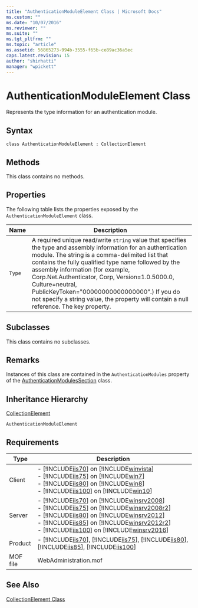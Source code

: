 ```yaml
---
title: "AuthenticationModuleElement Class | Microsoft Docs"
ms.custom: ""
ms.date: "10/07/2016"
ms.reviewer: ""
ms.suite: ""
ms.tgt_pltfrm: ""
ms.topic: "article"
ms.assetid: 56865273-994b-3555-f65b-ce89ac36a5ec
caps.latest.revision: 15
author: "shirhatti"
manager: "wpickett"
---
```

# AuthenticationModuleElement Class
Represents the type information for an authentication module.  
  
## Syntax  
  
```vbs  
class AuthenticationModuleElement : CollectionElement  
```  
  
## Methods  
 This class contains no methods.  
  
## Properties  
 The following table lists the properties exposed by the `AuthenticationModuleElement` class.  
  
|Name|Description|  
|----------|-----------------|  
|`Type`|A required unique read/write `string` value that specifies the type and assembly information for an authentication module. The string is a comma-delimited list that contains the fully qualified type name followed by the assembly information (for example, Corp.Net.Authenticator, Corp, Version=1.0.5000.0, Culture=neutral, PublicKeyToken="00000000000000000".) If you do not specify a string value, the property will contain a null reference. The key property.|  
  
## Subclasses  
 This class contains no subclasses.  
  
## Remarks  
 Instances of this class are contained in the `AuthenticationModules` property of the [AuthenticationModulesSection](../../reference/admin/authenticationmodulessection-class1.md) class.  
  
## Inheritance Hierarchy  
 [CollectionElement](../../reference/admin/collectionelement-class.md)  
  
 `AuthenticationModuleElement`  
  
## Requirements  
  
|Type|Description|  
|----------|-----------------|  
|Client|-   [!INCLUDE[iis70](../../reference/admin/includes/iis70-md.md)] on [!INCLUDE[winvista](../../reference/admin/includes/winvista-md.md)]<br />-   [!INCLUDE[iis75](../../reference/admin/includes/iis75-md.md)] on [!INCLUDE[win7](../../reference/admin/includes/win7-md.md)]<br />-   [!INCLUDE[iis80](../../reference/admin/includes/iis80-md.md)] on [!INCLUDE[win8](../../reference/admin/includes/win8-md.md)]<br />-   [!INCLUDE[iis100](../../reference/admin/includes/iis100-md.md)] on [!INCLUDE[win10](../../reference/admin/includes/win10-md.md)]|  
|Server|-   [!INCLUDE[iis70](../../reference/admin/includes/iis70-md.md)] on [!INCLUDE[winsrv2008](../../reference/admin/includes/winsrv2008-md.md)]<br />-   [!INCLUDE[iis75](../../reference/admin/includes/iis75-md.md)] on [!INCLUDE[winsrv2008r2](../../reference/admin/includes/winsrv2008r2-md.md)]<br />-   [!INCLUDE[iis80](../../reference/admin/includes/iis80-md.md)] on [!INCLUDE[winsrv2012](../../reference/admin/includes/winsrv2012-md.md)]<br />-   [!INCLUDE[iis85](../../reference/admin/includes/iis85-md.md)] on [!INCLUDE[winsrv2012r2](../../reference/admin/includes/winsrv2012r2-md.md)]<br />-   [!INCLUDE[iis100](../../reference/admin/includes/iis100-md.md)] on [!INCLUDE[winsrv2016](../../reference/admin/includes/winsrv2016-md.md)]|  
|Product|-   [!INCLUDE[iis70](../../reference/admin/includes/iis70-md.md)], [!INCLUDE[iis75](../../reference/admin/includes/iis75-md.md)], [!INCLUDE[iis80](../../reference/admin/includes/iis80-md.md)], [!INCLUDE[iis85](../../reference/admin/includes/iis85-md.md)], [!INCLUDE[iis100](../../reference/admin/includes/iis100-md.md)]|  
|MOF file|WebAdministration.mof|  
  
## See Also  
 [CollectionElement Class](../../reference/admin/collectionelement-class.md)